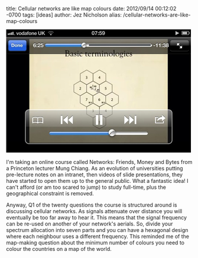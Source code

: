 title: Cellular networks are like map colours
date: 2012/09/14 00:12:02 -0700
tags: [ideas]
author: Jez Nicholson
alias: /cellular-networks-are-like-map-colours

<a href="/media/getfile/files.posterous.com/jnicho02/ichzqztBsJdmvAxgxEJhDGAcAwgyxmFIEsfCeuhIeyiJkutgvkvAxGjJugtC/p220.jpg.scaled1000.jpg"><img alt="P220" height="333" src="/media/getfile/files.posterous.com/jnicho02/ichzqztBsJdmvAxgxEJhDGAcAwgyxmFIEsfCeuhIeyiJkutgvkvAxGjJugtC/p220.jpg.scaled500.jpg" width="500" /></a>

I'm taking an online course called Networks: Friends, Money and Bytes from a Princeton lecturer Mung Chiang. As an evolution of universities putting pre-lecture notes on an intranet, then videos of slide presentations, they have started to open them up to the general public. What a fantastic idea! I can't afford (or am too scared to jump) to study full-time, plus the geographical constraint is removed.

Anyway, Q1 of the twenty questions the course is structured around is discussing cellular networks. As signals attenuate over distance you will eventually be too far away to hear it. This means that the signal frequency can be re-used on another of your network's aerials. So, divide your spectrum allocation into seven parts and you can have a hexagonal design where each neighbour uses a different frequency. This reminded me of the map-making question about the minimum number of colours you need to colour the countries on a map of the world.
